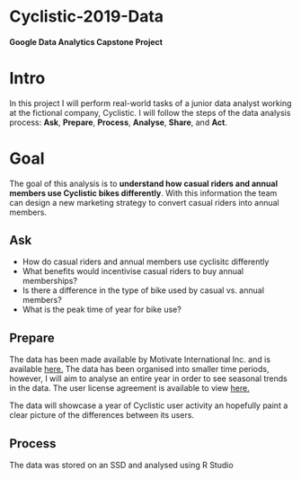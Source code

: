 # Cyclistic-2019-Data
#### Google Data Analytics Capstone Project

# Intro
In this project I will perform real-world tasks of a junior data analyst working at the fictional company, Cyclistic. I will follow the steps of the data analysis process: **Ask**, **Prepare**, **Process**, **Analyse**, **Share**, and **Act**.

# Goal
The goal of this analysis is to **understand how casual riders and annual members use Cyclistic bikes differently**. With this information the team can design a new marketing strategy to convert casual riders into annual members. 

## Ask 
- How do casual riders and annual members use cyclisitc differently
- What benefits would incentivise casual riders to buy annual memberships?
- Is there a difference in the type of bike used by casual vs. annual members?
- What is the peak time of year for bike use?

## Prepare
The data has been made available by Motivate International Inc. and is available [here.](https://divvy-tripdata.s3.amazonaws.com/index.html) The data has been organised into smaller time periods, however, I will aim to analyse an entire year in order to see seasonal trends in the data. The user license agreement is available to view [here.](https://divvybikes.com/data-license-agreement) 

The data will showcase a year of Cyclistic user activity an hopefully paint a clear picture of the differences between its users.

## Process 
The data was stored on an SSD and analysed using R Studio


